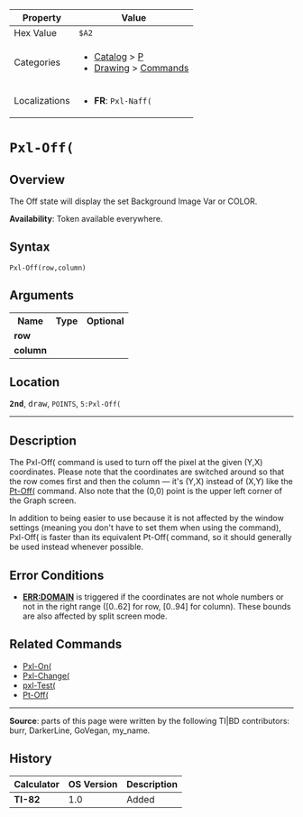| Property      | Value |
|---------------|-------|
| Hex Value     | `$A2`|
| Categories    | <ul><li>[Catalog](<../categories/Catalog.md>) > [P](<../categories/Catalog.md#P>)</li><li>[Drawing](<../categories/Drawing.md>) > [Commands](<../categories/Drawing.md#Commands>)</li></ul> |
| Localizations | <ul><li><b>FR</b>: `Pxl-Naff(`</li></ul> |

# `Pxl-Off(`

## Overview
The Off state will display the set Background Image Var or COLOR.


<b>Availability</b>: Token available everywhere.

## Syntax
`Pxl-Off(row,column)`

## Arguments
<table>
<tr><th>Name</th><th>Type</th><th>Optional</th></tr>

<tr><td><b>row</b></td><td></td><td></td></tr>

<tr><td><b>column</b></td><td></td><td></td></tr>

</table>

## Location
<tt><kbd><b>2nd</b></kbd></tt>, <kbd>draw</kbd>, `POINTS`, `5:Pxl-Off(`
<hr>

## Description

The Pxl-Off( command is used to turn off the pixel at the given (Y,X) coordinates. Please note that the coordinates are switched around so that the row comes first and then the column — it's (Y,X) instead of (X,Y) like the [Pt-Off(](Pt-Off\(.md) command. Also note that the (0,0) point is the upper left corner of the Graph screen.

In addition to being easier to use because it is not affected by the window settings (meaning you don't have to set them when using the command), Pxl-Off( is faster than its equivalent Pt-Off( command, so it should generally be used instead whenever possible.

## Error Conditions

*   **[ERR:DOMAIN](errors#domain)** is triggered if the coordinates are not whole numbers or not in the right range ([0..62] for row, [0..94] for column). These bounds are also affected by split screen mode.

## Related Commands

*   [Pxl-On(](Pxl-On\(.md)
*   [Pxl-Change(](Pxl-Change\(.md)
*   [pxl-Test(](pxl-Test\(.md)
*   [Pt-Off(](Pt-Off\(.md)

* * *

**Source**: parts of this page were written by the following TI|BD contributors: burr, DarkerLine, GoVegan, my_name.

## History
| Calculator | OS Version | Description |
|------------|------------|-------------|
| <b>TI-82</b> | 1.0 | Added |


